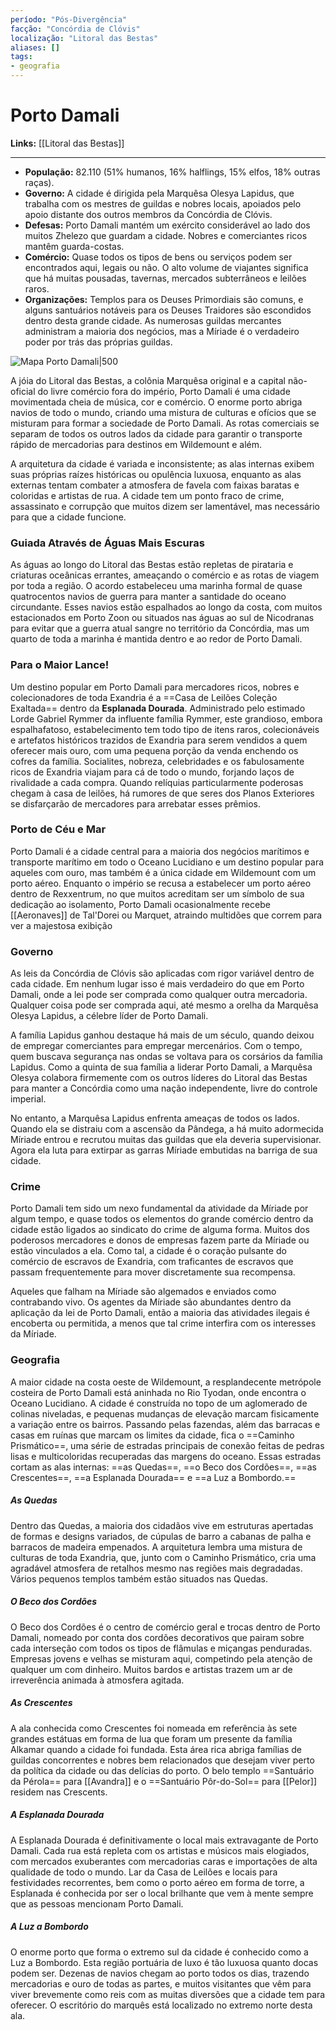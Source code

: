 ```yaml
---
período: "Pós-Divergência"
facção: "Concórdia de Clóvis"
localização: "Litoral das Bestas"
aliases: []
tags:
- geografia
---
```


# **Porto Damali**

**Links:** [[Litoral das Bestas]]

---
- **População:** 82.110 (51% humanos, 16% halflings, 15% elfos, 18% outras raças).
- **Governo:** A cidade é dirigida pela Marquêsa Olesya Lapidus, que trabalha com os mestres de guildas e nobres locais, apoiados pelo apoio distante dos outros membros da Concórdia de Clóvis.
- **Defesas:** Porto Damali mantém um exército considerável ao lado dos muitos Zhelezo que guardam a cidade. Nobres e comerciantes ricos mantêm guarda-costas.
- **Comércio:** Quase todos os tipos de bens ou serviços podem ser encontrados aqui, legais ou não. O alto volume de viajantes significa que há muitas pousadas, tavernas, mercados subterrâneos e leilões raros.
- **Organizações:** Templos para os Deuses Primordiais são comuns, e alguns santuários notáveis para os Deuses Traidores são escondidos dentro desta grande cidade. As numerosas guildas mercantes administram a maioria dos negócios, mas a Míriade é o verdadeiro poder por trás das próprias guildas.

![Mapa Porto Damali|500](https://github.com/Iago31/Exandria-Players/blob/master/assets/Mapa%20Porto%20Damali.png?raw=true)

A jóia do Litoral das Bestas, a colônia Marquêsa original e a capital não-oficial do livre comércio fora do império, Porto Damali é uma cidade movimentada cheia de música, cor e comércio. O enorme porto abriga navios de todo o mundo, criando uma mistura de culturas e ofícios que se misturam para formar a sociedade de Porto Damali. As rotas comerciais se separam de todos os outros lados da cidade para garantir o transporte rápido de mercadorias para destinos em Wildemount e além.

A arquitetura da cidade é variada e inconsistente; as alas internas exibem suas próprias raízes históricas ou opulência luxuosa, enquanto as alas externas tentam combater a atmosfera de favela com faixas baratas e coloridas e artistas de rua. A cidade tem um ponto fraco de crime, assassinato e corrupção que muitos dizem ser lamentável, mas necessário para que a cidade funcione.

### **Guiada Através de Águas Mais Escuras**
As águas ao longo do Litoral das Bestas estão repletas de pirataria e criaturas oceânicas errantes, ameaçando o comércio e as rotas de viagem por toda a região. O acordo estabeleceu uma marinha formal de quase quatrocentos navios de guerra para manter a santidade do oceano circundante. Esses navios estão espalhados ao longo da costa, com muitos estacionados em Porto Zoon ou situados nas águas ao sul de Nicodranas para evitar que a guerra atual sangre no território da Concórdia, mas um quarto de toda a marinha é mantida dentro e ao redor de Porto Damali.

### **Para o Maior Lance!**
Um destino popular em Porto Damali para mercadores ricos, nobres e colecionadores de toda Exandria é a ==Casa de Leilões Coleção Exaltada== dentro da **Esplanada Dourada**. Administrado pelo estimado Lorde Gabriel Rymmer da influente família Rymmer, este grandioso, embora espalhafatoso, estabelecimento tem todo tipo de itens raros, colecionáveis e artefatos históricos trazidos de Exandria para serem vendidos a quem oferecer mais ouro, com uma pequena porção da venda enchendo os cofres da família. Socialites, nobreza, celebridades e os fabulosamente ricos de Exandria viajam para cá de todo o mundo, forjando laços de rivalidade a cada compra. Quando relíquias particularmente poderosas chegam à casa de leilões, há rumores de que seres dos Planos Exteriores se disfarçarão de mercadores para arrebatar esses prêmios.

### **Porto de Céu e Mar**
Porto Damali é a cidade central para a maioria dos negócios marítimos e transporte marítimo em todo o Oceano Lucidiano e um destino popular para aqueles com ouro, mas também é a única cidade em Wildemount com um porto aéreo. Enquanto o império se recusa a estabelecer um porto aéreo dentro de Rexxentrum, no que muitos acreditam ser um símbolo de sua dedicação ao isolamento, Porto Damali ocasionalmente recebe [[Aeronaves]] de Tal'Dorei ou Marquet, atraindo multidões que correm para ver a majestosa exibição

### **Governo**
As leis da Concórdia de Clóvis são aplicadas com rigor variável dentro de cada cidade. Em nenhum lugar isso é mais verdadeiro do que em Porto Damali, onde a lei pode ser comprada como qualquer outra mercadoria. Qualquer coisa pode ser comprada aqui, até mesmo a orelha da Marquêsa Olesya Lapidus, a célebre líder de Porto Damali.

A família Lapidus ganhou destaque há mais de um século, quando deixou de empregar comerciantes para empregar mercenários. Com o tempo, quem buscava segurança nas ondas se voltava para os corsários da família Lapidus. Como a quinta de sua família a liderar Porto Damali, a Marquêsa Olesya colabora firmemente com os outros líderes do Litoral das Bestas para manter a Concórdia como uma nação independente, livre do controle imperial.

No entanto, a Marquêsa Lapidus enfrenta ameaças de todos os lados. Quando ela se distraiu com a ascensão da Pândega, a há muito adormecida Míriade entrou e recrutou muitas das guildas que ela deveria supervisionar. Agora ela luta para extirpar as garras Míriade embutidas na barriga de sua cidade.

### **Crime**
Porto Damali tem sido um nexo fundamental da atividade da Míriade  por algum tempo, e quase todos os elementos do grande comércio dentro da cidade estão ligados ao sindicato do crime de alguma forma. Muitos dos poderosos mercadores e donos de empresas fazem parte da Míriade ou estão vinculados a ela. Como tal, a cidade é o coração pulsante do comércio de escravos de Exandria, com traficantes de escravos que passam frequentemente para mover discretamente sua recompensa.

Aqueles que falham na Míriade  são algemados e enviados como contrabando vivo. Os agentes da Míriade  são abundantes dentro da aplicação da lei de Porto Damali, então a maioria das atividades ilegais é encoberta ou permitida, a menos que tal crime interfira com os interesses da Míriade.

### **Geografia**
A maior cidade na costa oeste de Wildemount, a resplandecente metrópole costeira de Porto Damali está aninhada no Rio Tyodan, onde encontra o Oceano Lucidiano. A cidade é construída no topo de um aglomerado de colinas niveladas, e pequenas mudanças de elevação marcam fisicamente a variação entre os bairros. Passando pelas fazendas, além das barracas e casas em ruínas que marcam os limites da cidade, fica o ==Caminho Prismático==, uma série de estradas principais de conexão feitas de pedras lisas e multicoloridas recuperadas das margens do oceano. Essas estradas cortam as alas internas: ==as Quedas==, ==o Beco dos Cordões==, ==as Crescentes==, ==a Esplanada Dourada== e ==a Luz a Bombordo.==

##### **As Quedas** 
Dentro das Quedas, a maioria dos cidadãos vive em estruturas apertadas de formas e designs variados, de cúpulas de barro a cabanas de palha e barracos de madeira empenados. A arquitetura lembra uma mistura de culturas de toda Exandria, que, junto com o Caminho Prismático, cria uma agradável atmosfera de retalhos mesmo nas regiões mais degradadas. Vários pequenos templos também estão situados nas Quedas.

##### **O Beco dos Cordões**
O Beco dos Cordões é o centro de comércio geral e trocas dentro de Porto Damali, nomeado por conta dos cordões decorativos que pairam sobre cada interseção com todos os tipos de flâmulas e miçangas penduradas. Empresas jovens e velhas se misturam aqui, competindo pela atenção de qualquer um com dinheiro. Muitos bardos e artistas trazem um ar de irreverência animada à atmosfera agitada.

##### **As Crescentes**
A ala conhecida como Crescentes foi nomeada em referência às sete grandes estátuas em forma de lua que foram um presente da família Alkamar quando a cidade foi fundada. Esta área rica abriga famílias de guildas concorrentes e nobres bem relacionados que desejam viver perto da política da cidade ou das delícias do porto. O belo templo ==Santuário da Pérola== para [[Avandra]] e o ==Santuário Pôr-do-Sol== para [[Pelor]] residem nas Crescents.

##### **A Esplanada Dourada** 
A Esplanada Dourada é definitivamente o local mais extravagante de Porto Damali. Cada rua está repleta com os artistas e músicos mais elogiados, com mercados exuberantes com mercadorias caras e importações de alta qualidade de todo o mundo. Lar da Casa de Leilões e locais para festividades recorrentes, bem como o porto aéreo em forma de torre, a Esplanada é conhecida por ser o local brilhante que vem à mente sempre que as pessoas mencionam Porto Damali.

##### **A Luz a Bombordo**
O enorme porto que forma o extremo sul da cidade é conhecido como a Luz a Bombordo. Esta região portuária de luxo é tão luxuosa quanto docas podem ser. Dezenas de navios chegam ao porto todos os dias, trazendo mercadorias e ouro de todas as partes, e muitos visitantes que vêm para viver brevemente como reis com as muitas diversões que a cidade tem para oferecer. O escritório do marquês está localizado no extremo norte desta ala.
